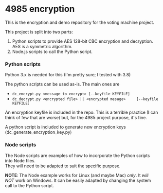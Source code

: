# 4985 encryption

This is the encryption and demo repository for the voting machine project.


This project is split into two parts:
1. Python scripts to provide AES 128-bit CBC encryption and decryption. AES is a symmetric algorithm.
2. Node.js scripts to call the Python script.

### Python scripts

Python 3.x is needed for this (I'm pretty sure; I tested with 3.8)

The python scripts can be used as-is. The main ones are
* ```dc_encrypt.py <message to encrypt> [--keyfile KEYFILE]```
* ```dc_decrypt.py <encrypted file> || <encrypted mesage>     [--keyfile KEYFILE]```

An encryption keyfile is included in the repo. This is a terrible practice (I can think of few that are worse) but, for the 4985 project purpose, it's fine.  

A python script is included to generate new encryption keys (dc_generate_encryption_key.py)

### Node scripts

The Node scripts are examples of how to incorporate the Python scripts into Node files.  
They will need to be adapted to suit the specific purpose.

**NOTE**: The Node example works for Linux (and maybe Mac) *only*. It *will NOT* work on Windows. It can be easily adapted by changing the system call to the Python script.
